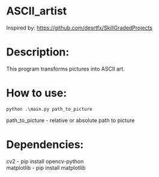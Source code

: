 # ASCII_artist
Inspired by: https://github.com/desrtfx/SkillGradedProjects

# Description:
This program transforms pictures into ASCII art.

# How to use:
```
python .\main.py path_to_picture
```

path_to_picture - relative or absolute path to picture

# Dependencies:
cv2 - pip install opencv-python \
matplotlib - pip install matplotlib
